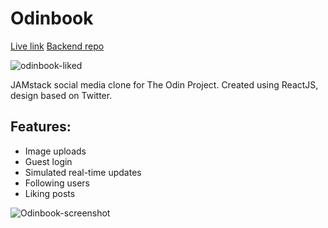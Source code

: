 # Odinbook

[Live link](https://tabasco.netlify.app/)
[Backend repo](https://github.com/jasonHYLam/Odinbook-Server/tree/main)

![odinbook-liked](https://github.com/jasonHYLam/Odinbook/assets/105083538/a3c73ceb-5186-437b-a520-910095fe38d7)

JAMstack social media clone for The Odin Project. Created using ReactJS, design based on Twitter.

## Features:

- Image uploads
- Guest login
- Simulated real-time updates
- Following users
- Liking posts

![Odinbook-screenshot](https://github.com/jasonHYLam/Odinbook/assets/105083538/2c23c8de-c3db-4fdd-bb36-3b2e0a0eae1c)
